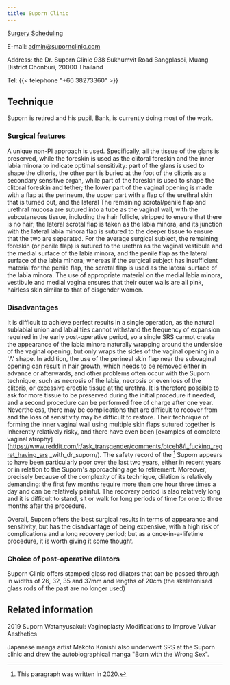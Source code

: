 ```yaml
---
title: Suporn Clinic
---
```


[Surgery Scheduling](https://supornclinic.com/calendar/)

E-mail: <admin@supornclinic.com> 

Address: the Dr. Suporn Clinic 938 Sukhumvit Road Bangplasoi, Muang District Chonburi, 20000 Thailand

Tel: {{< telephone "+66 38273360" >}}

## Technique

Suporn is retired and his pupil, Bank, is currently doing most of the work.

### Surgical features

A unique non-PI approach is used. Specifically, all the tissue of the glans is preserved, while the foreskin is used as the clitoral foreskin and the inner labia minora to indicate optimal sensitivity: part of the glans is used to shape the clitoris, the other part is buried at the foot of the clitoris as a secondary sensitive organ, while part of the foreskin is used to shape the clitoral foreskin and tether; the lower part of the vaginal opening is made with a flap at the perineum, the upper part with a flap of the urethral skin that is turned out, and the lateral The remaining scrotal/penile flap and urethral mucosa are sutured into a tube as the vaginal wall, with the subcutaneous tissue, including the hair follicle, stripped to ensure that there is no hair; the lateral scrotal flap is taken as the labia minora, and its junction with the lateral labia minora flap is sutured to the deeper tissue to ensure that the two are separated. For the average surgical subject, the remaining foreskin (or penile flap) is sutured to the urethra as the vaginal vestibule and the medial surface of the labia minora, and the penile flap as the lateral surface of the labia minora; whereas if the surgical subject has insufficient material for the penile flap, the scrotal flap is used as the lateral surface of the labia minora. The use of appropriate material on the medial labia minora, vestibule and medial vagina ensures that their outer walls are all pink, hairless skin similar to that of cisgender women.

### Disadvantages

It is difficult to achieve perfect results in a single operation, as the natural sublabial union and labial ties cannot withstand the frequency of expansion required in the early post-operative period, so a single SRS cannot create the appearance of the labia minora naturally wrapping around the underside of the vaginal opening, but only wraps the sides of the vaginal opening in a 'Λ' shape. In addition, the use of the perineal skin flap near the subvaginal opening can result in hair growth, which needs to be removed either in advance or afterwards, and other problems often occur with the Suporn technique, such as necrosis of the labia, necrosis or even loss of the clitoris, or excessive erectile tissue at the urethra. It is therefore possible to ask for more tissue to be preserved during the initial procedure if needed, and a second procedure can be performed free of charge after one year. Nevertheless, there may be complications that are difficult to recover from and the loss of sensitivity may be difficult to restore. Their technique of forming the inner vaginal wall using multiple skin flaps sutured together is inherently relatively risky, and there have even been [examples of complete vaginal atrophy](https://www.reddit.com/r/ask_transgender/comments/btceh8/i_fucking_regret_having_srs _with_dr_suporn/).
The safety record of the [^1] Suporn appears to have been particularly poor over the last two years, either in recent years or in relation to the Suporn's approaching age to retirement. Moreover, precisely because of the complexity of its technique, dilation is relatively demanding: the first few months require more than one hour three times a day and can be relatively painful. The recovery period is also relatively long and it is difficult to stand, sit or walk for long periods of time for one to three months after the procedure.

Overall, Suporn offers the best surgical results in terms of appearance and sensitivity, but has the disadvantage of being expensive, with a high risk of complications and a long recovery period; but as a once-in-a-lifetime procedure, it is worth giving it some thought.

### Choice of post-operative dilators

Suporn Clinic offers stamped glass rod dilators that can be passed through in widths of 26, 32, 35 and 37mm and lengths of 20cm (the skeletonised glass rods of the past are no longer used)

## Related information

2019 Suporn Watanyusakul: Vaginoplasty Modifications to Improve Vulvar Aesthetics

Japanese manga artist Makoto Konishi also underwent SRS at the Suporn clinic and drew the autobiographical manga "Born with the Wrong Sex".

[^1]: This paragraph was written in 2020.
